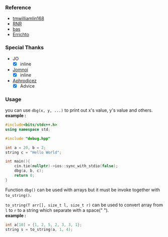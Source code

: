 ### Reference
- [tmwilliamlin168](https://github.com/tmwilliamlin168/CompetitiveProgramming/blob/master/Templates/Main.cpp)
- [RNR](https://codeforces.com/blog/entry/67830)
- [bas](https://codeforces.com/profile/bas.z)
- [Errichto](https://codeforces.com/profile/Errichto)
### Special Thanks
- JO 
	- [x] inline
- [Jomnoi](https://github.com/JomnoiZ)
	- [x] inline 
- [Aphrodicez](https://github.com/Aphrodicez)
	- [x] Advice
### Usage
you can use ``dbg(x, y, ...)`` to print out x's value, y's value and others.  
**example :** 
```cpp
#include<bits/stdc++.h>
using namespace std;

#include "debug.hpp"

int a = 20, b = 2;
string c = "Hello World";

int main(){
	cin.tie(nullptr)->ios::sync_with_stdio(false);
	dbg(a, b, c);
	return 0;
}
```
Function ``dbg()`` can be used with arrays but it must be invoke together with ``to_string()``.  

``to_string(T arr[], size_t l, size_t r)`` can be used to convert array from ``l`` to ``r`` to a string which separate with a space(" ").  
**example :**
```cpp
int a[10] = {1, 2, 5, 2, 3, 3, 1};
string s = to_string(a, 1, 4);
```
